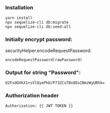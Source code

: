 ### Installation
```
yarn install
npx sequelize-cli db:migrate
npx sequelize-cli db:seed:all
```

### Initially encrypt password:
securityHelper.encodeRequestPassword:
```
encodeRequestPassword(rawPassword)
```

### Output for string "Password":
```
U2FsdGVkX1+sVlOyePhU/P73ZCuTBx8EoIBmzWyURhk=
```

### Authorization header
```
Authorization: {{ JWT TOKEN }}
```